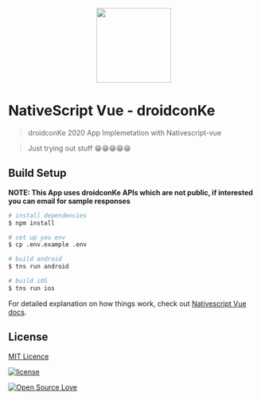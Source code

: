 <p align="center"><img src="https://magak.me/assets/images/Geek-logo.png" width="150"></p>

# NativeScript Vue - droidconKe

> droidconKe 2020 App Implemetation with Nativescript-vue

> Just trying out stuff 😁😁😁😁😁


## Build Setup

**NOTE: This App uses droidconKe APIs which are not public, if interested you can email for sample responses**

```bash
# install dependencies
$ npm install

# set up you env
$ cp .env.example .env

# build android
$ tns run android

# build iOS
$ tns run ios
```

For detailed explanation on how things work, check out [Nativescript Vue docs](https://nativescript-vue.org).

## License
[MIT Licence](LICENSE)

[![license](https://img.shields.io/github/license/mashape/apistatus.svg?style=for-the-badge)](#)

[![Open Source Love](https://badges.frapsoft.com/os/v2/open-source-200x33.png?v=103)](#)
